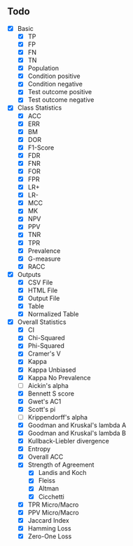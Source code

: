 ## Todo

- [x] Basic
  - [x] TP
  - [x] FP
  - [x] FN
  - [x] TN
  - [x] Population
  - [x] Condition positive
  - [x] Condition negative 
  - [x] Test outcome positive
  - [x] Test outcome negative
- [x] Class Statistics
  - [x] ACC
  - [x] ERR
  - [x] BM
  - [x] DOR
  - [x] F1-Score
  - [x] FDR
  - [x] FNR
  - [x] FOR
  - [x] FPR
  - [x] LR+
  - [x] LR-
  - [x] MCC
  - [x] MK
  - [x] NPV
  - [x] PPV
  - [x] TNR
  - [x] TPR
  - [x] Prevalence
  - [x] G-measure
  - [x] RACC
- [x] Outputs
  - [x] CSV File
  - [x] HTML File
  - [x] Output File
  - [x] Table
  - [x] Normalized Table
- [x] Overall Statistics
  - [x] CI
  - [x] Chi-Squared
  - [x] Phi-Squared
  - [x] Cramer's V
  - [x] Kappa
  - [x] Kappa Unbiased
  - [x] Kappa No Prevalence
  - [ ] Aickin's alpha
  - [x] Bennett S score
  - [x] Gwet's AC1
  - [x] Scott's pi
  - [ ] Krippendorff's alpha
  - [x] Goodman and Kruskal's lambda A
  - [x] Goodman and Kruskal's lambda B
  - [x] Kullback-Liebler divergence
  - [x] Entropy
  - [x] Overall ACC
  - [x] Strength of Agreement
    - [x] Landis and Koch
    - [x] Fleiss
    - [x] Altman
    - [x] Cicchetti 
  - [x] TPR Micro/Macro
  - [x] PPV Micro/Macro
  - [x] Jaccard Index
  - [x] Hamming Loss
  - [x] Zero-One Loss